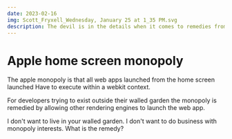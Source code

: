 ```yaml
---
date: 2023-02-16
img: Scott_Fryxell_Wednesday, January 25 at 1_35 PM.svg
description: The devil is in the details when it comes to remedies from monopoly stifling a marketplace
---
```


# Apple home screen monopoly

The apple monopoly is that all web apps launched from the home screen launched Have to execute within a webkit context.

For developers trying to exist outside their walled garden the monopoly is remedied by allowing other rendering engines to launch the web app.

I don't want to live in your walled garden. I don't want to do business with monopoly interests. What is the remedy?
